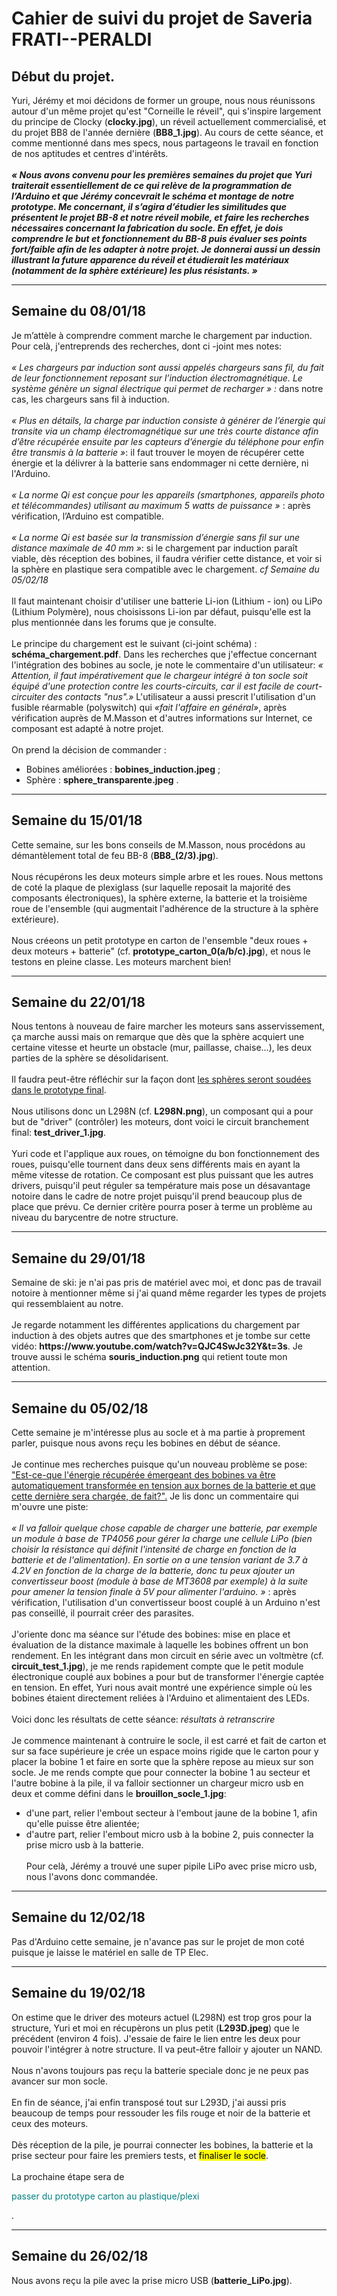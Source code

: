 <h1>Cahier de suivi du projet de Saveria FRATI--PERALDI</h1>

<h2>Début du projet.</h2>
Yuri, Jérémy et moi décidons de former un groupe, nous nous réunissons autour d'un même projet qu'est "Corneille le réveil", qui s'inspire largement du principe de Clocky (<b>clocky.jpg</b>), un réveil actuellement commercialisé, et du projet BB8 de l'année dernière (<b>BB8_1.jpg</b>).
Au cours de cette séance, et comme mentionné dans mes specs, nous partageons le travail en fonction de nos aptitudes et centres d'intérêts.
<br></br>
<b><i>« Nous avons convenu pour les premières semaines du projet que Yuri traiterait essentiellement de ce qui relève de la programmation de l’Arduino et que Jérémy concevrait le schéma et montage de notre prototype. Me concernant, il s’agira d’étudier les similitudes que présentent le projet BB-8 et notre réveil mobile, et faire les recherches nécessaires concernant la fabrication du socle.
En effet, je dois comprendre le but et fonctionnement du BB-8 puis évaluer ses points fort/faible afin de les adapter à notre projet. Je donnerai aussi un dessin illustrant la future apparence du réveil et étudierait les matériaux (notamment de la sphère extérieure) les plus résistants. » </i></b>

<hr>

<h2>Semaine du 08/01/18</h2>

Je m’attèle à comprendre comment marche le chargement par induction. 
Pour celà, j'entreprends des recherches, dont ci -joint mes notes: 
<br></br>
<i>« Les chargeurs par induction sont aussi appelés chargeurs sans fil, du fait de leur fonctionnement reposant sur l’induction électromagnétique. Le système génère un signal électrique qui permet de recharger » :</i> dans notre cas, les chargeurs sans fil à induction.
<br></br>
<i>« Plus en détails, la charge par induction consiste à générer de l’énergie qui transite via un champ électromagnétique sur une très courte distance afin d’être récupérée ensuite par les capteurs d’énergie du téléphone pour enfin être transmis à la batterie »</i>: il faut trouver le moyen de récupérer cette énergie et la délivrer à la batterie sans endommager ni cette dernière, ni l'Arduino.
<br></br>
<i>« La norme Qi est conçue pour les appareils (smartphones, appareils photo et télécommandes) utilisant au maximum 5 watts de puissance » </i>: après vérification, l’Arduino est compatible. 
<br></br>
<i>« La norme Qi est basée sur la transmission d’énergie sans fil sur une distance maximale de 40 mm »</i>: si le chargement par induction paraît viable, dès réception des bobines, il faudra vérifier cette distance, et voir si la sphère en plastique sera compatible avec le chargement. <em>cf Semaine du 05/02/18</em>
<br></br>
Il faut maintenant choisir d'utiliser une batterie Li-ion (Lithium - ion) ou LiPo (Lithium Polymère), nous choisissons Li-ion par défaut, puisqu'elle est la plus mentionnée dans les forums que je consulte. 
<br></br>
Le principe du chargement est le suivant (ci-joint schéma) : <b>schéma_chargement.pdf</b>.
Dans les recherches que j'effectue concernant l'intégration des bobines au socle, je note le commentaire d'un utilisateur: <i>« Attention, il faut impérativement que le chargeur intégré à ton socle soit équipé d'une protection contre les courts-circuits, car il est facile de court-circuiter des contacts "nus".»</i> L'utilisateur a aussi prescrit l'utilisation d'un fusible réarmable (polyswitch) qui <i>«fait l'affaire en général»</i>, après vérification auprès de M.Masson et d'autres informations sur Internet, ce composant est adapté à notre projet.
<br></br>
On prend la décision de commander :
  - Bobines améliorées : <b>bobines_induction.jpeg</b> ;
  - Sphère : <b>sphere_transparente.jpeg</b> .

<hr>

<h2>Semaine du 15/01/18</h2>
Cette semaine, sur les bons conseils de M.Masson, nous procédons au démantèlement total de feu BB-8 (<b>BB8_(2/3).jpg</b>). 
<br></br>
Nous récupérons les deux moteurs simple arbre et les roues. Nous mettons de coté la plaque de plexiglass (sur laquelle reposait la majorité des composants électroniques), la sphère externe, la batterie et la troisième roue de l'ensemble (qui augmentait l'adhérence de la structure à la sphère extérieure).
<br></br>
Nous créeons un petit prototype en carton de l'ensemble "deux roues + deux moteurs + batterie" (cf. <b>prototype_carton_0(a/b/c).jpg</b>), et nous le testons en pleine classe. Les moteurs marchent bien! 

<hr>

<h2>Semaine du 22/01/18</h2>
Nous tentons à nouveau de faire marcher les moteurs sans asservissement, ça marche aussi mais on remarque que dès que la sphère acquiert une certaine vitesse et heurte un obstacle (mur, paillasse, chaise...), les deux parties de la sphère se désolidarisent. 
<br></br>
Il faudra peut-être réfléchir sur la façon dont <u>les sphères seront soudées dans le prototype final</u>.  
<br></br>
Nous utilisons donc un L298N (cf. <b>L298N.png</b>), un composant qui a pour but de "driver" (contrôler) les moteurs, dont voici le circuit branchement final: <b>test_driver_1.jpg</b>.
<br></br>
Yuri code et l'applique aux roues, on témoigne du bon fonctionnement des roues, puisqu'elle tournent dans deux sens différents mais en ayant la même vitesse de rotation. Ce composant est plus puissant que les autres drivers, puisqu'il peut réguler sa température mais pose un désavantage notoire dans le cadre de notre projet puisqu'il prend beaucoup plus de place que prévu. Ce dernier critère pourra poser à terme un problème au niveau du barycentre de notre structure. 

<hr>

<h2>Semaine du 29/01/18</h2>
Semaine de ski: je n'ai pas pris de matériel avec moi, et donc pas de travail notoire à mentionner même si j'ai quand même regarder les types de projets qui ressemblaient au notre. 
<br></br>
Je regarde notamment les différentes applications du chargement par induction à des objets autres que des smartphones et je tombe sur cette vidéo: <b>https://www.youtube.com/watch?v=QJC4SwJc32Y&t=3s</b>. Je trouve aussi le schéma <b>souris_induction.png</b> qui retient toute mon attention.

<hr>

<h2>Semaine du 05/02/18</h2>

Cette semaine je m'intéresse plus au socle et à ma partie à proprement parler, puisque nous avons reçu les bobines en début de séance. 
<br></br>
Je continue mes recherches puisque qu'un nouveau problème se pose: <u>"Est-ce-que l'énergie récupérée émergeant des bobines va être automatiquement transformée en tension aux bornes de la batterie et que cette dernière sera chargée, de fait?".</u> Je lis donc un commentaire qui m'ouvre une piste: 
<br></br>
<i>« Il va falloir quelque chose capable de charger une batterie, par exemple un module à base de TP4056 pour gérer la charge une cellule LiPo (bien choisir la résistance qui définit l'intensité de charge en fonction de la batterie et de l'alimentation). 
  En sortie on a une tension variant de 3.7 à 4.2V en fonction de la charge de la batterie, donc tu peux ajouter un convertisseur boost (module à base de MT3608 par exemple) à la suite pour amener la tension finale à 5V pour alimenter l'arduino. »</i> : après vérification, l'utilisation d'un convertisseur boost couplé à un Arduino n'est pas conseillé, il pourrait créer des parasites. 
<br></br>
J'oriente donc ma séance sur l'étude des bobines: mise en place et évaluation de la distance maximale à laquelle les bobines offrent un bon rendement. En les intégrant dans mon circuit en série avec un voltmètre (cf. <b>circuit_test_1.jpg</b>), je me rends rapidement compte que le petit module électronique couplé aux bobines a pour but de transformer l'énergie captée en tension. En effet, Yuri nous avait montré une expérience simple où les bobines étaient directement reliées à l'Arduino et alimentaient des LEDs. 
<br></br>
Voici donc les résultats de cette séance:
<em>résultats à retranscrire</em>
<br></br>
Je commence maintenant à contruire le socle, il est carré et fait de carton et sur sa face supérieure je crée un espace moins rigide que le carton pour y placer la bobine 1 et faire en sorte que la sphère repose au mieux sur son socle.
Je me rends compte que pour connecter la bobine 1 au secteur et l'autre bobine à la pile, il va falloir sectionner un chargeur micro usb en deux et comme défini dans le <b>brouillon_socle_1.jpg</b>:
 -  d'une part, relier l'embout secteur à l'embout jaune de la bobine 1, afin qu'elle puisse être alientée;
 -  d'autre part, relier l'embout micro usb à la bobine 2, puis connecter la prise micro usb à la batterie.
 <br></br>
 Pour celà, Jérémy a trouvé une super pipile LiPo avec prise micro usb, nous l'avons donc commandée.

<hr>

<h2>Semaine du 12/02/18</h2>
Pas d'Arduino cette semaine, je n'avance pas sur le projet de mon coté puisque je laisse le matériel en salle de TP Elec.

<hr>

<h2>Semaine du 19/02/18</h2>
On estime que le driver des moteurs actuel (L298N) est trop gros pour la structure, Yuri et moi en récupèrons un plus petit (<b>L293D.jpeg</b>) que le précédent (environ 4 fois). J'essaie de faire le lien entre les deux pour pouvoir l'intégrer à notre structure. Il va peut-être falloir y ajouter un NAND. 
<br></br>
Nous n'avons toujours pas reçu la batterie speciale donc je ne peux pas avancer sur mon socle. 
<br></br>
En fin de séance, j'ai enfin transposé tout sur L293D, j'ai aussi pris beaucoup de temps pour ressouder les fils rouge et noir de la batterie et ceux des moteurs. 
<br></br>
Dès réception de la pile, je pourrai connecter les bobines, la batterie et la prise secteur pour faire les premiers tests, et <mark>finaliser le socle</mark>.
<br></br>
La prochaine étape sera de <p><font color="teal">passer du prototype carton au plastique/plexi</font></p>.

<hr>

<h2>Semaine du 26/02/18</h2>
Nous avons reçu la pile avec la prise micro USB (<b>batterie_LiPo.jpg</b>).
